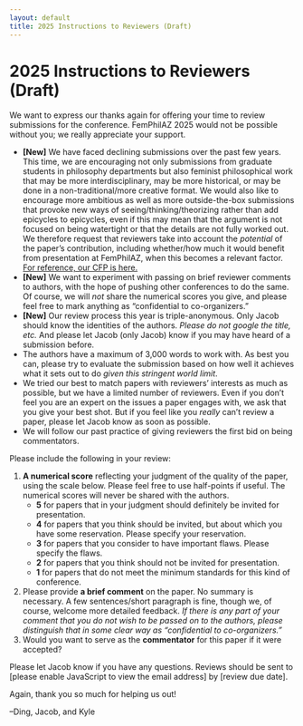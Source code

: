 ```yaml
---
layout: default
title: 2025 Instructions to Reviewers (Draft)
---
```


# 2025 Instructions to Reviewers (Draft)

We want to express our thanks again for offering your time to review submissions for the conference. FemPhilAZ 2025 would not be possible without you; we really appreciate your support.

- **[New]** We have faced declining submissions over the past few years. This time, we are encouraging not only submissions from graduate students in philosophy departments but also feminist philosophical work that may be more interdisciplinary, may be more historical, or may be done in a non-traditional/more creative format. We would also like to encourage more ambitious as well as more outside-the-box submissions that provoke new ways of seeing/thinking/theorizing rather than add epicycles to epicycles, even if this may mean that the argument is not focused on being watertight or that the details are not fully worked out. We therefore request that reviewers take into account the *potential* of the paper’s contribution, including whether/how much it would benefit from presentation at FemPhilAZ, when this becomes a relevant factor. [For reference, our CFP is here.](https://www.femphilaz.com/2025-call-for-papers/)
- **[New]** We want to experiment with passing on brief reviewer comments to authors, with the hope of pushing other conferences to do the same. Of course, we will *not* share the numerical scores you give, and please feel free to mark anything as “confidential to co-organizers.”
- **[New]** Our review process this year is triple-anonymous. Only Jacob should know the identities of the authors. *Please do not google the title, etc.* And please let Jacob (only Jacob) know if you may have heard of a submission before. 
- The authors have a maximum of 3,000 words to work with. As best you can, please try to evaluate the submission based on how well it achieves what it sets out to do *given this stringent world limit*.
- We tried our best to match papers with reviewers’ interests as much as possible, but we have a limited number of reviewers. Even if you don’t feel you are an expert on the issues a paper engages with, we ask that you give your best shot. But if you feel like you *really* can’t review a paper, please let Jacob know as soon as possible.
- We will follow our past practice of giving reviewers the first bid on being commentators.

Please include the following in your review:

1. **A numerical score** reflecting your judgment of the quality of the paper, using the scale below. Please feel free to use half-points if useful. The numerical scores will never be shared with the authors.
   - **5** for papers that in your judgment should definitely be invited for presentation.
   - **4** for papers that you think should be invited, but about which you have some reservation. Please specify your reservation.
   - **3** for papers that you consider to have important flaws. Please specify the flaws.
   - **2** for papers that you think should not be invited for presentation.
   - **1** for papers that do not meet the minimum standards for this kind of conference.
2. Please provide **a brief comment** on the paper. No summary is necessary. A few sentences/short paragraph is fine, though we, of course, welcome more detailed feedback. *If there is any part of your comment that you do not wish to be passed on to the authors, please distinguish that in some clear way as “confidential to co-organizers.”*
3. Would you want to serve as the **commentator** for this paper if it were accepted?

<script language="JavaScript" type="text/javascript">
  var fem = "femphilaz";
  var arr = "@";
  var phil = "gmail";
  var dot = ".";
  var arizona = "com";
  var s = " ";
  document.write("<p>Please let Jacob know if you have any questions. Reviews should be sent to" + s + "<a href='" + "mail" + "to:" + fem + arr + phil + dot + arizona + "'>" + fem + arr + phil + dot + arizona + "</a> by [review due date].</p>");
</script>
<noscript><p>Please let Jacob know if you have any questions. Reviews should be sent to [please enable JavaScript to view the email address] by [review due date].</p></noscript>

Again, thank you so much for helping us out!

–Ding, Jacob, and Kyle